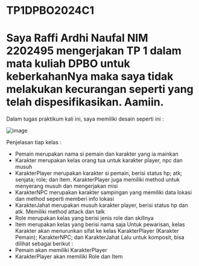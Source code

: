 # TP1DPBO2024C1

# Saya Raffi Ardhi Naufal NIM 2202495 mengerjakan TP 1 dalam mata kuliah DPBO untuk keberkahanNya maka saya tidak melakukan kecurangan seperti yang telah dispesifikasikan. Aamiin.

Dalam tugas praktikum kali ini, saya memiliki desain seperti ini :

![image](https://github.com/RaffiArdhiN/TP1DPBO2024C1/assets/110318306/8a664fb0-4cdf-4aa3-ab5f-f66813c1b857)

Penjelasan tiap kelas :
-	Pemain merupakan nama si pemain dan karakter yang ia mainkan
-	Karakter merupakan kelas orang tua untuk karakter player, npc dan musuh
-	KarakterPlayer merupakan karakter si pemain, berisi status hp; atk; senjata; role; dan item. KarakterPlayer juga memiliki method untuk menyerang musuh dan mengerjakan misi
-	KarakterNPC merupakan karakter sampingan yang memiliki data lokasi dan method seperti memberi info lokasi
-	KarakterJahat merupakan musuh karakter player, berisi status hp dan atk. Memiliki method attack dan talk
-	Role merupakan kelas yang berisi jenis role dan skillnya
-	Item merupakan kelas yang berisi nama saja
Untuk pewarisan, kelas Karakter akan menurunkan sifat ke kelas KarakterPlayer (Karakter Pemain); KarakterNPC; dan KarakterJahat 
Lalu untuk komposit, bisa dilihat sebagai berikut :
-	Pemain akan memiliki KarakterPlayer
-	KarakterPlayer akan memiliki Role dan Item
